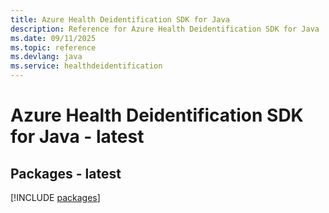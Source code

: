 ```yaml
---
title: Azure Health Deidentification SDK for Java
description: Reference for Azure Health Deidentification SDK for Java
ms.date: 09/11/2025
ms.topic: reference
ms.devlang: java
ms.service: healthdeidentification
---
```

# Azure Health Deidentification SDK for Java - latest
## Packages - latest
[!INCLUDE [packages](health-deidentification-index.md)]